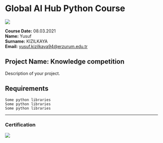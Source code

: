# Global AI Hub Python Course
![](img/newlogo.png)

**Course Date:** 08.03.2021  
**Name:** Yusuf  
**Surname:** KIZILKAYA  
**Email:** yusuf.kizilkaya94@erzurum.edu.tr  

  

## Project Name: Knowledge competition
Description of your project.

## Requirements
```
Some python libraries
Some python libraries
Some python libraries
```
---

### Certification
![](img/TopLearnerCertificate.png)

